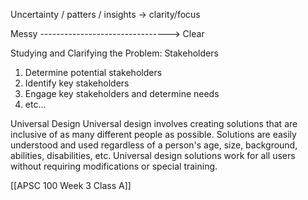 Uncertainty / patters / insights -> clarity/focus

Messy --------------------------------> Clear

Studying and Clarifying the Problem: Stakeholders
1) Determine potential stakeholders
2) Identify key stakeholders
3) Engage key stakeholders and determine needs
4) etc...

Universal Design
Universal design involves creating solutions that are inclusive of as many different people as possible. Solutions are easily understood and used regardless of a person's age, size, background, abilities, disabilities, etc. Universal design solutions work for all users without requiring modifications or special training.



[[APSC 100 Week 3 Class A]]